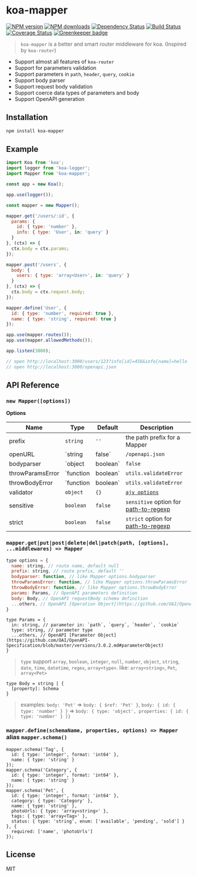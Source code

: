 # koa-mapper

[![NPM version](https://img.shields.io/npm/v/koa-mapper.svg)](https://www.npmjs.com/package/koa-mapper)
[![NPM downloads](https://img.shields.io/npm/dm/koa-mapper.svg)](https://www.npmjs.com/package/koa-mapper)
[![Dependency Status](https://david-dm.org/d-band/koa-mapper.svg)](https://david-dm.org/d-band/koa-mapper)
[![Build Status](https://travis-ci.org/d-band/koa-mapper.svg?branch=master)](https://travis-ci.org/d-band/koa-mapper)
[![Coverage Status](https://coveralls.io/repos/github/d-band/koa-mapper/badge.svg?branch=master)](https://coveralls.io/github/d-band/koa-mapper?branch=master) [![Greenkeeper badge](https://badges.greenkeeper.io/d-band/koa-mapper.svg)](https://greenkeeper.io/)

> `koa-mapper` is a better and smart router middleware for koa. (Inspired by `koa-router`)

* Support almost all features of `koa-router`
* Support for parameters validation
* Support parameters in `path`, `header`, `query`, `cookie`
* Support body parser
* Support request body validation
* Support coerce data types of parameters and body
* Support OpenAPI generation

## Installation

```bash
npm install koa-mapper
```

## Example

```js
import Koa from 'koa';
import logger from 'koa-logger';
import Mapper from 'koa-mapper';

const app = new Koa();

app.use(logger());

const mapper = new Mapper();

mapper.get('/users/:id', {
  params: {
    id: { type: 'number' },
    info: { type: 'User', in: 'query' }
  }
}, (ctx) => {
  ctx.body = ctx.params;
});

mapper.post('/users', {
  body: {
    users: { type: 'array<User>', in: 'query' }
  }
}, (ctx) => {
  ctx.body = ctx.request.body;
});

mapper.define('User', {
  id: { type: 'number', required: true },
  name: { type: 'string', required: true }
});

app.use(mapper.routes());
app.use(mapper.allowedMethods());

app.listen(3000);

// open http://localhost:3000/users/123?info[id]=456&info[name]=hello
// open http://localhost:3000/openapi.json
```

## API Reference

### `new Mapper([options])`

**Options**

| Name | Type | Default | Description |
| --- | --- | --- | --- |
| prefix | `string` | `''` | the path prefix for a Mapper |
| openURL | `string|false` | `/openapi.json` | OpenAPI route, `false` to disable OpenAPI |
| bodyparser | `object|boolean` | `false` | `koa-body` options, `true|{}` to enable body parser |
| throwParamsError | `function|boolean` | `utils.validateError` | Throw error for params invalid |
| throwBodyError | `function|boolean` | `utils.validateError` | Throw error for body invalid |
| validator | `object` | `{}` | [`ajv options`](https://github.com/epoberezkin/ajv#options) |
| sensitive | `boolean` | `false` | `sensitive` option for [path-to-regexp](https://github.com/pillarjs/path-to-regexp) |
| strict | `boolean` | `false` | `strict` option for [path-to-regexp](https://github.com/pillarjs/path-to-regexp) |

### `mapper.get|put|post|delete|del|patch(path, [options], ...middlewares) => Mapper`

```js
type options = {
  name: string, // route name, default null
  prefix: string, // route prefix, default ''
  bodyparser: function, // like Mapper options.bodyparser
  throwParamsError: function, // like Mapper options.throwParamsError
  throwBodyError: function, // like Mapper options.throwBodyError
  params: Params, // OpenAPI parameters definition
  body: Body, // OpenAPI requestBody schema definition
  ...others, // OpenAPI [Operation Object](https://github.com/OAI/OpenAPI-Specification/blob/master/versions/3.0.2.md#operation-object)
}
```

```
type Params = {
  in: string, // parameter in: `path`, `query`, `header`, `cookie`
  type: string, // parameter type
  ...others, // OpenAPI [Parameter Object](https://github.com/OAI/OpenAPI-Specification/blob/master/versions/3.0.2.md#parameterObject)
}
```

> `type` support `array`, `boolean`, `integer`, `null`, `number`, `object`, `string`, `date`, `time`, `datetime`, `regex`, `array<type>`. like: `array<string>`, `Pet`, `array<Pet>`

```
type Body = string | {
  [property]: Schema
}
```

> examples: `body: 'Pet'` => `body: { $ref: 'Pet' }`, `body: { id: { type: 'number' } }` => `body: { type: 'object', properties: { id: { type: 'number' } }}`


### `mapper.define(schemaName, properties, options) => Mapper` alias `mapper.schema()`

```
mapper.schema('Tag', {
  id: { type: 'integer', format: 'int64' },
  name: { type: 'string' }
});
mapper.schema('Category', {
  id: { type: 'integer', format: 'int64' },
  name: { type: 'string' }
});
mapper.schema('Pet', {
  id: { type: 'integer', format: 'int64' },
  category: { type: 'Category' },
  name: { type: 'string' },
  photoUrls: { type: 'array<string>' },
  tags: { type: 'array<Tag>' },
  status: { type: 'string', enum: ['available', 'pending', 'sold'] }
}, {
  required: ['name', 'photoUrls']
});
```
## License

MIT
